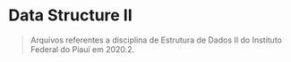 # Data Structure II

> Arquivos referentes a disciplina de Estrutura de Dados II do Instituto Federal do Piauí em 2020.2.
